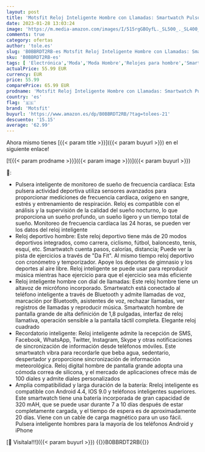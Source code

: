 ```yaml
---
layout: post
title: 'Motsfit Reloj Inteligente Hombre con Llamadas: Smartwatch Pulsometro Podometro Presion Arterial Pulsera Actividad Deportivo Impermeable Reloj Hombre con Bluetooth Marcacion para iPhone Android'
date: 2023-01-28 13:03:24
image: 'https://m.media-amazon.com/images/I/515rgGBOyfL._SL500_._SL400_.jpg'
comments: true
category: ofertas
author: 'tole.es'
slug: 'B0BBRDT2RB-es Motsfit Reloj Inteligente Hombre con Llamadas: Smartwatch...'
sku: 'B0BBRDT2RB-es'
tags: [ 'Electrónica','Moda','Moda Hombre','Relojes para hombre','Smartwatches','Smartwatches Fashion para Hombre','Tecnología para vestir','android','motsfit','🇪🇸', ]
actualPrice: 55.99 EUR
currency: EUR
price: 55.99
comparePrice: 65.99 EUR
prodname: 'Motsfit Reloj Inteligente Hombre con Llamadas: Smartwatch Pulsometro Podometro Presion Arterial Pulsera Actividad Deportivo Impermeable Reloj Hombre con Bluetooth Marcacion para iPhone Android'
country: 'es'
flag: '🇪🇸'
brand: 'Motsfit'
buyurl: 'https://www.amazon.es/dp/B0BBRDT2RB/?tag=tolees-21'
descuento: '15.15'
average: '62.99'
---
```


Ahora mismo tienes [{{< param title >}}]({{< param buyurl >}}) en el siguiente enlace!

[![{{< param prodname >}}]({{< param image >}})]({{< param buyurl >}})

🔎:

- Pulsera inteligente de monitoreo de sueño de frecuencia cardíaca: Esta pulsera actividad deportiva utiliza sensores avanzados para proporcionar mediciones de frecuencia cardíaca, oxígeno en sangre, estrés y entrenamiento de respiración. Reloj es compatible con el análisis y la supervisión de la calidad del sueño nocturno, lo que proporciona un sueño profundo, un sueño ligero y un tiempo total de sueño. Monitoreo de frecuencia cardíaca las 24 horas, se pueden ver los datos del reloj inteligente
- Reloj deportivo hombre: Este reloj deportivo tiene más de 20 modos deportivos integrados, como carrera, ciclismo, fútbol, baloncesto, tenis, esquí, etc. Smartwatch cuenta pasos, calorías, distancia; Puede ver la pista de ejercicios a través de "Da Fit". Al mismo tiempo reloj deportivo con cronómetro y temporizador. Apoye los deportes de gimnasio y los deportes al aire libre. Reloj inteligente se puede usar para reproducir música mientras hace ejercicio para que el ejercicio sea más eficiente
- Reloj inteligente hombre con dial de llamadas: Este reloj hombre tiene un altavoz de micrófono incorporado. Smartwatch está conectado al teléfono inteligente a través de Bluetooth y admite llamadas de voz, marcación por Bluetooth, asistentes de voz, rechazar llamadas, ver registros de llamadas y reproducir música. Smartwatch hombre de pantalla grande de alta definición de 1,8 pulgadas, interfaz de reloj llamativa, operación sensible a la pantalla táctil completa. Elegante reloj cuadrado
- Recordatorio inteligente: Reloj inteligente admite la recepción de SMS, Facebook, WhatsApp, Twitter, Instagram, Skype y otras notificaciones de sincronización de información desde teléfonos móviles. Este smartwatch vibra para recordarle que beba agua, sedentario, despertador y proporcione sincronización de información meteorológica. Reloj digital hombre de pantalla grande adopta una cómoda correa de silicona, y el mercado de aplicaciones ofrece más de 100 diales y admite diales personalizados
- Amplia compatibilidad y larga duración de la batería: Rreloj inteligente es compatible con Android 4.4, IOS 9.0 y teléfonos inteligentes superiores. Este smartwatch tiene una batería incorporada de gran capacidad de 320 mAH, que se puede usar durante 7 a 10 días después de estar completamente cargada, y el tiempo de espera es de aproximadamente 20 días. Viene con un cable de carga magnético para un uso fácil. Pulsera inteligente hombres para la mayoría de los teléfonos Android y iPhone

[🛒 Visítala!!!]({{< param buyurl >}})
{{<world>}}B0BBRDT2RB{{</world>}}
